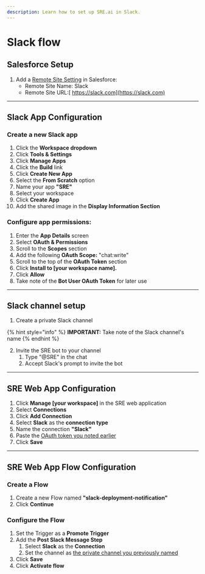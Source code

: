 ```yaml
---
description: Learn how to set up SRE.ai in Slack.
---
```


# Slack flow

## **Salesforce Setup**

1. Add a [Remote Site Setting](https://help.salesforce.com/s/articleView?id=xcloud.configuring_remoteproxy.htm\&type=5) in Salesforce:
   * Remote Site Name: Slack
   * Remote Site URL:[ https://slack.com](https://slack.com)

***

## **Slack App Configuration**

### Create a new Slack app

1. Click the **Workspace dropdown**
2. Click **Tools & Settings**
3. Click **Manage Apps**
4. Click the **Build** link
5. Click **Create New App**
6. Select the **From Scratch** option
7. Name your app **"SRE"**
8. Select your workspace
9. Click **Create App**
10. Add the shared image in the **Display Information Section**

### Configure app permissions:

1. Enter the **App Details** screen
2. Select **OAuth & Permissions**
3. Scroll to the **Scopes** section
4. Add the following **OAuth Scope:** "chat:write"
5. Scroll to the top of the **OAuth Token** section
6. Click **Install to \[your workspace name].**
7. Click **Allow**
8. Take note of the **Bot User OAuth Token** for later use

***

## Slack channel setup

1. Create a private Slack channel

{% hint style="info" %}
**IMPORTANT:** Take note of the Slack channel's name
{% endhint %}

2. Invite the SRE bot to your channel
   1. Type "@SRE" in the chat
   2. Accept Slack's prompt to invite the bot

***

## SRE Web App Configuration

1. Click **Manage \[your workspace]** in the SRE web application
2. Select **Connections**
3. Click **Add Connection**
4. Select **Slack** as the **connection type**
5. Name the connection **"Slack"**
6. Paste the [OAuth token you noted earlier](slack-flow.md#configure-app-permissions)
7. Click **Save**

***

## SRE Web App Flow Configuration

### Create a Flow

1. Create a new Flow named **"slack-deployment-notification"**
2. Click **Continue**

### Configure the Flow

1. Set the Trigger as a **Promote Trigger**
2. Add the  **Post Slack Message Step**
   1. Select **Slack** as the **Connection**
   2. Set the channel as [the private channel you previously named](slack-flow.md#slack-channel-setup)
3. Click **Save**
4. Click **Activate flow**
